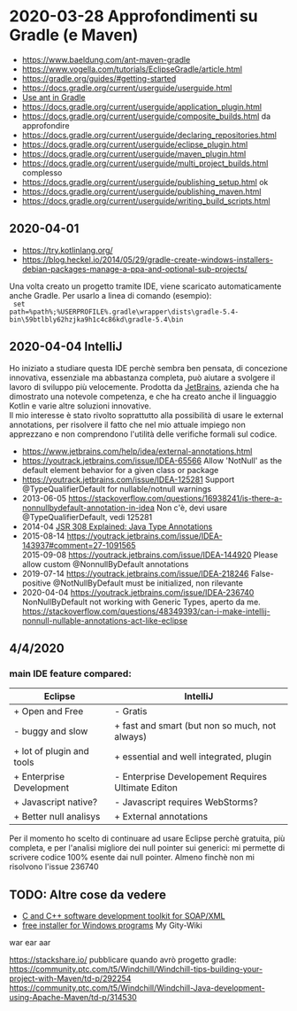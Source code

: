 
# 2020-03-28 Approfondimenti su Gradle (e Maven)

- https://www.baeldung.com/ant-maven-gradle
- https://www.vogella.com/tutorials/EclipseGradle/article.html
- https://gradle.org/guides/#getting-started
- https://docs.gradle.org/current/userguide/userguide.html
- [Use ant in Gradle](https://docs.gradle.org/current/userguide/ant.html)
- https://docs.gradle.org/current/userguide/application_plugin.html
- https://docs.gradle.org/current/userguide/composite_builds.html da approfondire
- https://docs.gradle.org/current/userguide/declaring_repositories.html
- https://docs.gradle.org/current/userguide/eclipse_plugin.html
- https://docs.gradle.org/current/userguide/maven_plugin.html
- https://docs.gradle.org/current/userguide/multi_project_builds.html complesso
- https://docs.gradle.org/current/userguide/publishing_setup.html ok
- https://docs.gradle.org/current/userguide/publishing_maven.html
- https://docs.gradle.org/current/userguide/writing_build_scripts.html

## 2020-04-01

- https://try.kotlinlang.org/
- https://blog.heckel.io/2014/05/29/gradle-create-windows-installers-debian-packages-manage-a-ppa-and-optional-sub-projects/

Una volta creato un progetto tramite IDE, viene scaricato automaticamente anche Gradle. Per usarlo a linea di comando (esempio):  
<code>
set path=%path%;%USERPROFILE%\.gradle\wrapper\dists\gradle-5.4-bin\59btlbly62hzjka9h1c4c86kd\gradle-5.4\bin
</code>

## 2020-04-04 IntelliJ

Ho iniziato a studiare questa IDE perchè sembra ben pensata, di concezione innovativa, essenziale ma abbastanza completa, può aiutare a svolgere il lavoro di sviluppo più velocemente. Prodotta da [JetBrains](https://www.jetbrains.com/), azienda che ha dimostrato una notevole competenza, e che ha creato anche il linguaggio Kotlin e varie altre soluzioni innovative.  
Il mio interesse è stato rivolto soprattutto alla possibilità di usare le external annotations, per risolvere il fatto che nel mio attuale impiego non apprezzano e non comprendono l'utilità delle verifiche formali sul codice.

- https://www.jetbrains.com/help/idea/external-annotations.html
- https://youtrack.jetbrains.com/issue/IDEA-65566  Allow 'NotNull' as the default element behavior for a given class or package
- https://youtrack.jetbrains.com/issue/IDEA-125281 Support @TypeQualifierDefault for nullable/notnull warnings
- 2013-06-05 https://stackoverflow.com/questions/16938241/is-there-a-nonnullbydefault-annotation-in-idea Non c'è, devi usare @TypeQualifierDefault, vedi 125281
- 2014-04 [JSR 308 Explained: Java Type Annotations](https://www.oracle.com/technical-resources/articles/java/ma14-architect-annotations.html)
- 2015-08-14 https://youtrack.jetbrains.com/issue/IDEA-143937#comment=27-1091565  
2015-09-08 https://youtrack.jetbrains.com/issue/IDEA-144920 Please allow custom @NonnullByDefault annotations
- 2019-07-14 https://youtrack.jetbrains.com/issue/IDEA-218246 False-positive @NotNullByDefault must be initialized, non rilevante
- 2020-04-04 https://youtrack.jetbrains.com/issue/IDEA-236740 NonNullByDefault not working with Generic Types, aperto da me.
https://stackoverflow.com/questions/48349393/can-i-make-intellij-nonnull-nullable-annotations-act-like-eclipse

## 4/4/2020
### main IDE feature compared:

| Eclipse                  | IntelliJ
| -------------------------|---------
|+ Open and Free           |- Gratis
|- buggy and slow          |+ fast and smart (but non so much, not always)
|+ lot of plugin and tools |+ essential and well integrated, plugin
|+ Enterprise Development  |- Enterprise Developement Requires Ultimate Editon
|+ Javascript native?      |- Javascript requires WebStorms?
|+ Better null analisys    |+ External annotations

Per il momento ho scelto di continuare ad usare Eclipse perchè gratuita, più completa, e per l'analisi migliore dei null pointer sui generici: mi permette di scrivere codice 100% esente dai null pointer. Almeno finchè non mi risolvono l'issue 236740

## TODO: Altre cose da vedere

- [C and C++ software development toolkit for SOAP/XML](https://en.wikipedia.org/wiki/GSOAP)
- [free installer for Windows programs](https://jrsoftware.org/isinfo.php)
My Gity-Wiki

war ear aar

https://stackshare.io/
pubblicare quando avrò progetto gradle:
https://community.ptc.com/t5/Windchill/Windchill-tips-building-your-project-with-Maven/td-p/292254
https://community.ptc.com/t5/Windchill/Windchill-Java-development-using-Apache-Maven/td-p/314530
